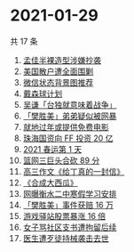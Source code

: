 # 2021-01-29

共 17 条

<!-- BEGIN -->
<!-- 最后更新时间 Fri Jan 29 2021 13:11:56 GMT+0800 (CST) -->
1. [孟佳半裸造型涉嫌抄袭](https://www.zhihu.com/search?q=孟佳)
1. [美国散户遭全面围剿](https://www.zhihu.com/search?q=游戏驿站)
1. [微信状态背景图推荐](https://www.zhihu.com/search?q=微信状态背景图)
1. [戴森球计划](https://www.zhihu.com/search?q=戴森球计划)
1. [吴谦「台独就意味着战争」](https://www.zhihu.com/search?q=台独)
1. [「樊胜美」弟弟疑似被网暴](https://www.zhihu.com/search?q=现实版樊胜美)
1. [就地过年或提供免费电影](https://www.zhihu.com/search?q=就地过年)
1. [珠海国资向 FF 投资 20 亿](https://www.zhihu.com/search?q=贾跃亭)
1. [2021 春运第 1 天](https://www.zhihu.com/search?q=春运)
1. [篮网三巨头合砍 89 分](https://www.zhihu.com/search?q=篮网)
1. [高三作文《给丁真的一封信》](https://www.zhihu.com/search?q=给丁真的一封信)
1. [《合成大西瓜》](https://www.zhihu.com/search?q=合成大西瓜)
1. [网曝衡水二中寒假学习安排](https://www.zhihu.com/search?q=衡水二中)
1. [「樊胜美」事件获赔 16 万](https://www.zhihu.com/search?q=现实版樊胜美)
1. [游戏驿站股票暴涨 16 倍](https://www.zhihu.com/search?q=游戏驿站)
1. [女子骂社区支书遭拘留后续](https://www.zhihu.com/search?q=草包支书)
1. [医生遭歹徒持械袭击去世](https://www.zhihu.com/search?q=江西伤医事件)
<!-- END -->
